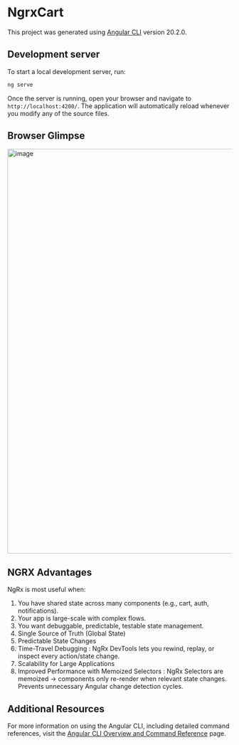 # NgrxCart

This project was generated using [Angular CLI](https://github.com/angular/angular-cli) version 20.2.0.

## Development server

To start a local development server, run:

```bash
ng serve
```

Once the server is running, open your browser and navigate to `http://localhost:4200/`. The application will automatically reload whenever you modify any of the source files.

## Browser Glimpse

<img width="1918" height="910" alt="image" src="https://github.com/user-attachments/assets/3336b187-edbe-4291-900b-b3412fc7aca6" />

## NGRX Advantages
NgRx is most useful when:
1. You have shared state across many components (e.g., cart, auth, notifications).
2. Your app is large-scale with complex flows.
3. You want debuggable, predictable, testable state management.
4. Single Source of Truth (Global State)
5. Predictable State Changes
6. Time-Travel Debugging : NgRx DevTools lets you rewind, replay, or inspect every action/state change.
7. Scalability for Large Applications
8. Improved Performance with Memoized Selectors : NgRx Selectors are memoized → components only re-render when relevant state changes. Prevents unnecessary Angular    change detection cycles.

## Additional Resources

For more information on using the Angular CLI, including detailed command references, visit the [Angular CLI Overview and Command Reference](https://angular.dev/tools/cli) page.
